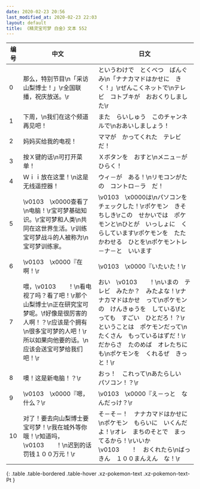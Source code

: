 ```yaml
---
date: 2020-02-23 20:56
last_modified_at: 2020-02-23 22:03
layout: default
title: 《精灵宝可梦 白金》文本 552
---
```

| 编号 | 中文 | 日文 |
| ---- | ---- | ---- |
| 0 | 那么，特别节目\n「采访山梨博士！」\r全国联播，祝庆放送。\r | というわけで　とくべつ　ばんぐみ\n「ナナカマドはかせに　きく！」\rぜんこくネットで\nテレビ　コトブキが　おおくりしました\r |
| 1 | 下周，\n我们在这个频道再见吧！ | また　らいしゅう　このチャンネルで\nおあいしましょう！ |
| 2 | 妈妈买给我的电视！ | ママが　かってくれた　テレビだ！ |
| 3 | 按Ｘ键的话\n可打开菜单！ | Ｘボタンを　おすと\nメニュ－が　ひらく！ |
| 4 | Ｗｉｉ放在这里！\n这是无线遥控器！ | ウィ－が　ある！\nリモコンがたの　コントロ－ラ　だ！ |
| 5 | \v0103　\x0000查看了\n电脑！\r宝可梦基础知识。\r宝可梦和人类\n共同在这世界生活。\r训练宝可梦战斗的人被称为\n宝可梦训练家。 | \v0103　\x0000は\nパソコンを　チェックした！\rポケモン　きそちしき\rこの　せかいでは　ポケモンと\nひとが　いっしょに　くらしています\rポケモンを　たたかわせる　ひとを\nポケモントレ－ナ－と　いいます |
| 6 | \v0103　\x0000『在啊！\r | \v0103　\x0000『いたいた！\r |
| 7 | 喂，\v0103　　！\n看电视了吗？看了吧！\r那个山梨博士\n正在研究宝可梦呢。\f好像是很厉害的人啊！？\r应该是个拥有\n很多宝可梦的人吧！\r所以如果向他要的话。\n应该会送宝可梦给我们吧！\r | おい　\v0103　　！\nいまの　テレビ　みたか？　みたよな！\rナナカマドはかせ　って\nポケモンの　けんきゅうを　している\fとっても　すごい　ひとだろ！？\rということは　ポケモンだって\nたくさん　もっているはずだ！\rだからさ　たのめば　オレたちにも\nポケモンを　くれるぜ　きっと！\r |
| 8 | 噢！这是新电脑！？\r | おっ！　これって\nあたらしい　パソコン！？\r |
| 9 | \v0103　\x0000『嗯，什么？\r | \v0103　\x0000『え－っと　なんだっけ？\r |
| 10 | 对了！要去向山梨博士要宝可梦！\r我在城外等你哦！\r知道吗，\v0103　　！\n迟到的话罚钱１００万元！\r | そ－そ－！　ナナカマドはかせに\nポケモン　もらいに　いくんだよ！\rオレ　まちのそとで　まってるから！\rいいか　\v0103　　！　おくれたら\nばっきん　１００まんえん　な！\r |
{: .table .table-bordered .table-hover .xz-pokemon-text .xz-pokemon-text-Pt }